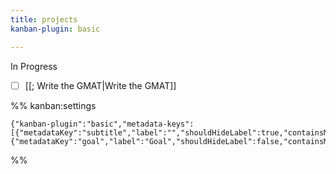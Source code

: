 ```yaml
---
title: projects
kanban-plugin: basic

---
```


 In Progress

- [ ] [[; Write the GMAT|Write the GMAT]]


%% kanban:settings
```
{"kanban-plugin":"basic","metadata-keys":[{"metadataKey":"subtitle","label":"","shouldHideLabel":true,"containsMarkdown":true},{"metadataKey":"goal","label":"Goal","shouldHideLabel":false,"containsMarkdown":true}]}
```
%%